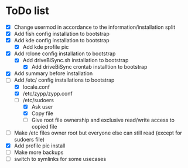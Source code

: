 # ToDo list

- [x] Change usermod in accordance to the information/installation split
- [x] Add fish config installation to bootstrap
- [x] Add kde config installation to bootstrap
    - [x] Add kde profile pic
- [x] Add rclone config installation to bootstrap
    - [x] Add driveBiSync.sh installation to bootstrap
        - [x] Add driveBiSync crontab installtion to bootstrap
- [x] Add summary before installation
- [ ] Add /etc/ config installations to bootstrap
    - [x] locale.conf
    - [x] /etc/zypp/zypp.conf
    - [ ] /etc/sudoers
        - [x] Ask user
        - [x] Copy file
        - [ ] Give root file ownership and exclusive read/write access to copied file
- [ ] Make /etc files owner root but everyone else can still read (except for sudoers file)
- [x] Add profile pic install
- [ ] Make more backups
- [ ] switch to symlinks for some usecases